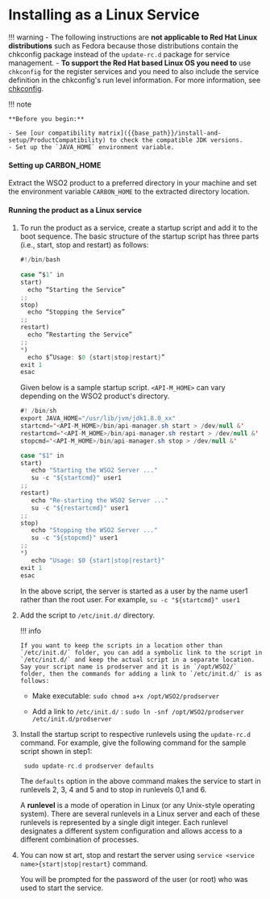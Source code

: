 # Installing as a Linux Service

!!! warning
    - The following instructions are **not applicable to Red Hat Linux distributions** such as Fedora because those distributions contain the chkconfig package instead of the `update-rc.d` package for service management. 
    - **To support the Red Hat based Linux OS you need to** use `chkconfig` for the register services and you need to also include the service definition in the chkconfig's run level information. For more information, see [chkconfig](https://linux.die.net/man/8/chkconfig).

!!! note

    **Before you begin:**

    - See [our compatibility matrix]({{base_path}}/install-and-setup/ProductCompatibility) to check the compatible JDK versions. 
    - Set up the `JAVA_HOME` environment variable.

#### Setting up CARBON\_HOME

Extract the WSO2 product to a preferred directory in your machine and set the environment variable `CARBON_HOME` to the extracted directory location.

#### Running the product as a Linux service

1.  To run the product as a service, create a startup script and add it to the boot sequence. The basic structure of the startup script has three parts (i.e., start, stop and restart) as follows:

    ``` java
    #!/bin/bash
   
    case “$1″ in
    start)
      echo “Starting the Service”
    ;;
    stop)
      echo “Stopping the Service”
    ;;
    restart)
      echo “Restarting the Service”
    ;;
    *)
      echo $”Usage: $0 {start|stop|restart}”
    exit 1
    esac
    ```

    Given below is a sample startup script. `<API-M_HOME>` can vary depending on the WSO2 product's directory.

    ``` java
    #! /bin/sh
    export JAVA_HOME="/usr/lib/jvm/jdk1.8.0_xx"
    startcmd='<API-M_HOME>/bin/api-manager.sh start > /dev/null &'
    restartcmd='<API-M_HOME>/bin/api-manager.sh restart > /dev/null &'
    stopcmd='<API-M_HOME>/bin/api-manager.sh stop > /dev/null &'

    case "$1" in
    start)
       echo "Starting the WSO2 Server ..."
       su -c "${startcmd}" user1
    ;;
    restart)
       echo "Re-starting the WSO2 Server ..."
       su -c "${restartcmd}" user1
    ;;
    stop)
       echo "Stopping the WSO2 Server ..."
       su -c "${stopcmd}" user1
    ;;
    *)
       echo "Usage: $0 {start|stop|restart}"
    exit 1
    esac
    ```

    In the above script, the server is started as a user by the name user1 rather than the root user. For example, `su -c "${startcmd}" user1`

2.  Add the script to `/etc/init.d/` directory.

    !!! info

        If you want to keep the scripts in a location other than `/etc/init.d/` folder, you can add a symbolic link to the script in `/etc/init.d/` and keep the actual script in a separate location. Say your script name is prodserver and it is in `/opt/WSO2/` folder, then the commands for adding a link to `/etc/init.d/` is as follows:

    -   Make executable: `sudo chmod a+x /opt/WSO2/prodserver            `

    -   Add a link to `/etc/init.d/` : `sudo ln -snf /opt/WSO2/prodserver /etc/init.d/prodserver           `


3.  Install the startup script to respective runlevels using the `update-rc.d` command. For example, give the following command for the sample script shown in step1:

    ``` java
     sudo update-rc.d prodserver defaults 
    ```

    The `defaults` option in the above command makes the service to start in runlevels 2, 3, 4 and 5 and to stop in runlevels 0,1 and 6.

    A **runlevel** is a mode of operation in Linux (or any Unix-style operating system). There are several runlevels in a Linux server and each of these runlevels is represented by a single digit integer. Each runlevel designates a different system configuration and allows access to a different combination of processes.

4.  You can now st art, stop and restart the server using `service <service name>{start|stop|restart}` command. 

    You will be prompted for the password of the user (or root) who was used to start the service.


